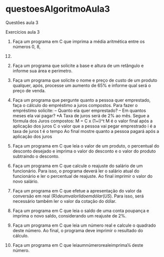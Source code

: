# questoesAlgoritmoAula3
Questões aula 3 

Exercícios aula 3
1) Faça um programa em C que imprima a média aritmética entre os números 0, 8,
12.

2) Faça um programa que solicite a base e altura de um retângulo e informe sua área
e perimetro.

3) Faça um programa que solicite o nome e preço de custo de um produto qualquer,
após, processe um aumento de 65% e informe qual será o preço de venda.

4) Faça um programa que pergunte quanto a pessoa quer emprestado, faça o cálculo
do empréstimo a juros compostos. Para fazer o empréstimo solicite:
– Quanto ela quer emprestado?
– Em quantos meses ela vai pagar?
*A Taxa de juros será de 2% ao mês.
Segue a fórmula dos Juros compostos: M = C x (1+i)^t
M é o valor final após a aplicação dos juros
C o valor que a pessoa vai pegar emprestrado
i é a taxa de juros
t é o tempo
Ao final mostre quanto a pessoa pagará após a aplicação dos juros

5) Faça um programa em C que leia o valor de um produto, o percentual do desconto desejado e imprima o valor do desconto e o valor do produto subtraindo o
desconto.

6) Faça um programa em C que calcule o reajuste do salário de um funcionário. Para
isso, o programa deverá ler o salário atual do funcionário e ler o percentual de
reajuste. Ao final imprimir o valor do novo salário.

7) Faça um programa em C que efetue a apresentação do valor da conversão em real
(R$) de um valor lido em dólar (US$). Para isso, será necessário também ler o
valor da cotação do dólar.

8) Faça um programa em C que leia o saldo de uma conta poupança e imprima o
novo saldo, considerando um reajuste de 2%.

9) Faça um programa em C que leia um número real e calcule o quadrado deste
número. Ao final, o programa deve imprimir o resultado do cálculo.

10) Faça um programa em C que leiaumnúmerorealeimprima1⁄4 deste número.
